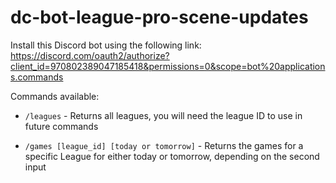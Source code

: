 # dc-bot-league-pro-scene-updates
 
Install this Discord bot using the following link:
https://discord.com/oauth2/authorize?client_id=970802389047185418&permissions=0&scope=bot%20applications.commands

Commands available:
- `/leagues` - Returns all leagues, you will need the league ID to use in future commands
  

- `/games [league_id] [today or tomorrow]` - Returns the games for a specific League for either today or tomorrow, depending on the second input